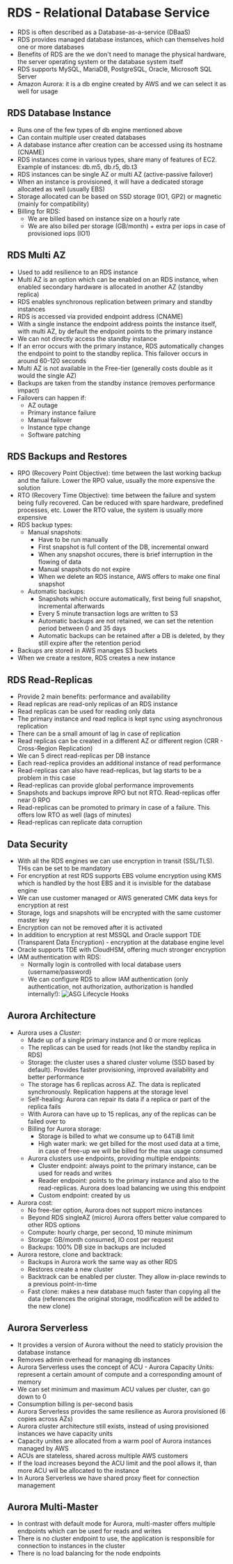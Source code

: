 # RDS - Relational Database Service

- RDS is often described as a Database-as-a-service (DBaaS)
- RDS provides managed database instances, which can themselves hold one or more databases
- Benefits of RDS are the we don't need to manage the physical hardware, the server operating system or the database system itself
- RDS supports MySQL, MariaDB, PostgreSQL, Oracle, Microsoft SQL Server
- Amazon Aurora: it is a db engine created by AWS and we can select it as well for usage

## RDS Database Instance

- Runs one of the few types of db engine mentioned above
- Can contain multiple user created databases
- A database instance after creation can be accessed using its hostname (CNAME)
- RDS instances come in various types, share many of features of EC2. Example of instances: db.m5, db.r5, db.t3
- RDS instances can be single AZ or multi AZ (active-passive failover)
- When an instance is provisioned, it will have a dedicated storage allocated as well (usually EBS)
- Storage allocated can be based on SSD storage (IO1, GP2) or magnetic (mainly for compatibility)
- Billing for RDS:
    - We are billed based on instance size on a hourly rate
    - We are also billed per storage (GB/month) + extra per iops in case of provisioned iops (IO1)

## RDS Multi AZ

- Used to add resilience to an RDS instance
- Multi AZ is an option which can be enabled on an RDS instance, when enabled secondary hardware is allocated in another AZ (standby replica)
- RDS enables synchronous replication between primary and standby instances
- RDS is accessed via provided endpoint address (CNAME)
- With a single instance the endpoint address points the instance itself, with multi AZ, by default the endpoint points to the primary instance
- We can not directly access the standby instance
- If an error occurs with the primary instance, RDS automatically changes the endpoint to point to the standby replica. This failover occurs in around 60-120 seconds
- Multi AZ is not available in the Free-tier (generally costs double as it would the single AZ)
- Backups are taken from the standby instance (removes performance impact)
- Failovers can happen if:
    - AZ outage
    - Primary instance failure
    - Manual failover
    - Instance type change
    - Software patching

## RDS Backups and Restores

- RPO (Recovery Point Objective): time between the last working backup and the failure. Lower the RPO value, usually the more expensive the solution
- RTO (Recovery Time Objective): time between the failure and system being fully recovered. Can be reduced with spare hardware, predefined processes, etc. Lower the RTO value, the system is usually more expensive
- RDS backup types:
    - Manual snapshots:
        - Have to be run manually
        - First snapshot is full content of the DB, incremental onward
        - When any snapshot occures, there is brief interruption in the flowing of data
        - Manual snapshots do not expire
        - When we delete an RDS instance, AWS offers to make one final snapshot
    - Automatic backups:
        - Snapshots which occure automatically, first being full snapshot, incremental afterwards
        - Every 5 minute transaction logs are written to S3
        - Automatic backups are not retained, we can set the retention period between 0 and 35 days
        - Automatic backups can be retained after a DB is deleted, by they still expire after the retention period
- Backups are stored in AWS manages S3 buckets
- When we create a restore, RDS creates a new instance

## RDS Read-Replicas

- Provide 2 main benefits: performance and availability
- Read replicas are read-only replicas of an RDS instance
- Read replicas can be used for reading only data
- The primary instance and read replica is kept sync using asynchronous replication
- There can be a small amount of lag in case of replication
- Read replicas can be created in a different AZ or different region (CRR - Cross-Region Replication)
- We can 5 direct read-replicas per DB instance
- Each read-replica provides an additional instance of read performance
- Read-replicas can also have read-replicas, but lag starts to be a problem in this case
- Read-replicas can provide global performance improvements
- Snapshots and backups improve RPO but not RTO. Read-replicas offer near 0 RPO
- Read-replicas can be promoted to primary in case of a failure. This offers low RTO as well (lags of minutes)
- Read-replicas can replicate data corruption

## Data Security

- With all the RDS engines we can use encryption in transit (SSL/TLS). THis can be set to be mandatory
- For encryption at rest RDS supports EBS volume encryption using KMS which is handled by the host EBS and it is invisible for the database engine
- We can use customer managed or AWS generated CMK data keys for encryption at rest
- Storage, logs and snapshots will be encrypted with the same customer master key
- Encryption can not be removed after it is activated
- In addition to encryption at rest MSSQL and Oracle support TDE (Transparent Data Encryption) - encryption at the database engine level
- Oracle supports TDE with CloudHSM, offering much stronger encryption
- IAM authentication with RDS:
    - Normally login is controlled with local database users (username/password)
    - We can configure RDS to allow IAM authentication (only authentication, not authorization, authorization is handled internally!):
    ![ASG Lifecycle Hooks](images/RDSIAMAuthentication.png)

## Aurora Architecture

- Aurora uses a *Cluster*:
    - Made up of a single primary instance and 0 or more replicas
    - The replicas can be used for reads (not like the standby replica in RDS)
    - Storage: the cluster uses a shared cluster volume (SSD based by default). Provides faster provisioning, improved availability and better performance
    - The storage has 6 replicas across AZ. The data is replicated synchronously. Replication happens at the storage level
    - Self-healing: Aurora can repair its data if a replica or part of the replica fails
    - With Aurora can have up to 15 replicas, any of the replicas can be failed over to
    - Billing for Aurora storage: 
        - Storage is billed to what we consume up to 64TiB limit
        - High water mark: we get billed for the most used data at a time, in case of free-up we will be billed for the max usage consumed
    - Aurora clusters use endpoints, providing multiple endpoints:
        - Cluster endpoint: always point to the primary instance, can be used for reads and writes
        - Reader endpoint: points to the primary instance and also to the read-replicas. Aurora does load balancing we using this endpoint
        - Custom endpoint: created by us
- Aurora cost:
    - No free-tier option, Aurora does not support micro instances
    - Beyond RDS singleAZ (micro) Aurora offers better value compared to other RDS options
    - Compute: hourly charge, per second, 10 minute minimum
    - Storage: GB/month consumed, IO cost per request
    - Backups: 100% DB size in backups are included
- Aurora restore, clone and backtrack:
    - Backups in Aurora work the same way as other RDS
    - Restores create a new cluster
    - Backtrack can be enabled per cluster. They allow in-place rewinds to a previous point-in-time
    - Fast clone: makes a new database much faster than copying all the data (references the original storage, modification will be added to the new clone)

## Aurora Serverless

- It provides a version of Aurora without the need to staticly provision the database instance
- Removes admin overhead for managing db instances
- Aurora Serverless uses the concept of ACU -  Aurora Capacity Units: represent a certain amount of compute and a corresponding amount of memory
- We can set minimum and maximum ACU values per cluster, can go down to 0
- Consumption billing is per-second basis
- Aurora Serverless provides the same resilience as Aurora provisioned (6 copies across AZs)
- Aurora cluster architecture still exists, instead of using provisioned instances we have capacity units
- Capacity unites are allocated from a warm pool of Aurora instances managed by AWS
- ACUs are stateless, shared across multiple AWS customers
- If the load increases beyond the ACU limit and the pool allows it, than more ACU will be allocated to the instance
- In Aurora Serverless we have shared proxy fleet for connection management

## Aurora Multi-Master

- In contrast with default mode for Aurora, multi-master offers multiple endpoints which can be used for reads and writes
- There is no cluster endpoint to use, the application is responsible for connection to instances in the cluster
- There is no load balancing for the node endpoints